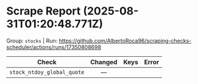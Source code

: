 # Scrape Report (2025-08-31T01:20:48.771Z)

Group: `stocks`  |  Run: https://github.com/AlbertoRoca96/scraping-checks-scheduler/actions/runs/17350808698

| Check | Changed | Keys | Error |
|---|:---:|:--|:--|
| `stock_ntdoy_global_quote` | — |  |  |

